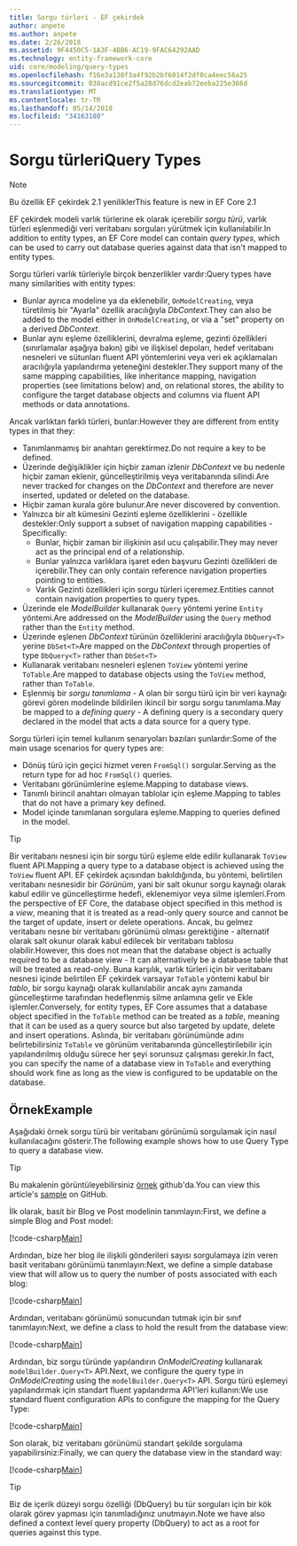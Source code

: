 ```yaml
---
title: Sorgu türleri - EF çekirdek
author: anpete
ms.author: anpete
ms.date: 2/26/2018
ms.assetid: 9F4450C5-1A3F-4BB6-AC19-9FAC64292AAD
ms.technology: entity-framework-core
uid: core/modeling/query-types
ms.openlocfilehash: f16e3a130f3a4f92b2bf6014f2df0ca4eec56a25
ms.sourcegitcommit: 038acd91ce2f5a28d76dcd2eab72eeba225e366d
ms.translationtype: MT
ms.contentlocale: tr-TR
ms.lasthandoff: 05/14/2018
ms.locfileid: "34163180"
---
```

# <a name="query-types"></a><span data-ttu-id="95a86-102">Sorgu türleri</span><span class="sxs-lookup"><span data-stu-id="95a86-102">Query Types</span></span>
> [!NOTE]
> <span data-ttu-id="95a86-103">Bu özellik EF çekirdek 2.1 yenilikler</span><span class="sxs-lookup"><span data-stu-id="95a86-103">This feature is new in EF Core 2.1</span></span>

<span data-ttu-id="95a86-104">EF çekirdek modeli varlık türlerine ek olarak içerebilir _sorgu türü_, varlık türleri eşlenmediği veri veritabanı sorguları yürütmek için kullanılabilir.</span><span class="sxs-lookup"><span data-stu-id="95a86-104">In addition to entity types, an EF Core model can contain _query types_, which can be used to carry out database queries against data that isn't mapped to entity types.</span></span>

<span data-ttu-id="95a86-105">Sorgu türleri varlık türleriyle birçok benzerlikler vardır:</span><span class="sxs-lookup"><span data-stu-id="95a86-105">Query types have many similarities with entity types:</span></span>

- <span data-ttu-id="95a86-106">Bunlar ayrıca modeline ya da eklenebilir, `OnModelCreating`, veya türetilmiş bir "Ayarla" özellik aracılığıyla _DbContext_.</span><span class="sxs-lookup"><span data-stu-id="95a86-106">They can also be added to the model either in `OnModelCreating`, or via a "set" property on a derived _DbContext_.</span></span>
- <span data-ttu-id="95a86-107">Bunlar aynı eşleme özelliklerini, devralma eşleme, gezinti özellikleri (sınırlamalar aşağıya bakın) gibi ve ilişkisel depoları, hedef veritabanı nesneleri ve sütunları fluent API yöntemlerini veya veri ek açıklamaları aracılığıyla yapılandırma yeteneğini destekler.</span><span class="sxs-lookup"><span data-stu-id="95a86-107">They support many of the same mapping capabilities, like inheritance mapping, navigation properties (see limitations below) and, on relational stores, the ability to configure the target database objects and columns via fluent API methods or data annotations.</span></span>

<span data-ttu-id="95a86-108">Ancak varlıktan farklı türleri, bunlar:</span><span class="sxs-lookup"><span data-stu-id="95a86-108">However they are different from entity types in that they:</span></span>

- <span data-ttu-id="95a86-109">Tanımlanmamış bir anahtarı gerektirmez.</span><span class="sxs-lookup"><span data-stu-id="95a86-109">Do not require a key to be defined.</span></span>
- <span data-ttu-id="95a86-110">Üzerinde değişiklikler için hiçbir zaman izlenir _DbContext_ ve bu nedenle hiçbir zaman eklenir, güncelleştirilmiş veya veritabanında silindi.</span><span class="sxs-lookup"><span data-stu-id="95a86-110">Are never tracked for changes on the _DbContext_ and therefore are never inserted, updated or deleted on the database.</span></span>
- <span data-ttu-id="95a86-111">Hiçbir zaman kurala göre bulunur.</span><span class="sxs-lookup"><span data-stu-id="95a86-111">Are never discovered by convention.</span></span>
- <span data-ttu-id="95a86-112">Yalnızca bir alt kümesini Gezinti eşleme özelliklerini - özellikle destekler:</span><span class="sxs-lookup"><span data-stu-id="95a86-112">Only support a subset of navigation mapping capabilities - Specifically:</span></span>
  - <span data-ttu-id="95a86-113">Bunlar, hiçbir zaman bir ilişkinin asıl ucu çalışabilir.</span><span class="sxs-lookup"><span data-stu-id="95a86-113">They may never act as the principal end of a relationship.</span></span>
  - <span data-ttu-id="95a86-114">Bunlar yalnızca varlıklara işaret eden başvuru Gezinti özellikleri de içerebilir.</span><span class="sxs-lookup"><span data-stu-id="95a86-114">They can only contain reference navigation properties pointing to entities.</span></span>
  - <span data-ttu-id="95a86-115">Varlık Gezinti özellikleri için sorgu türleri içeremez.</span><span class="sxs-lookup"><span data-stu-id="95a86-115">Entities cannot contain navigation properties to query types.</span></span>
- <span data-ttu-id="95a86-116">Üzerinde ele _ModelBuilder_ kullanarak `Query` yöntemi yerine `Entity` yöntemi.</span><span class="sxs-lookup"><span data-stu-id="95a86-116">Are addressed on the _ModelBuilder_ using the `Query` method rather than the `Entity` method.</span></span>
- <span data-ttu-id="95a86-117">Üzerinde eşlenen _DbContext_ türünün özelliklerini aracılığıyla `DbQuery<T>` yerine `DbSet<T>`</span><span class="sxs-lookup"><span data-stu-id="95a86-117">Are mapped on the _DbContext_ through properties of type `DbQuery<T>` rather than `DbSet<T>`</span></span>
- <span data-ttu-id="95a86-118">Kullanarak veritabanı nesneleri eşlenen `ToView` yöntemi yerine `ToTable`.</span><span class="sxs-lookup"><span data-stu-id="95a86-118">Are mapped to database objects using the `ToView` method, rather than `ToTable`.</span></span>
- <span data-ttu-id="95a86-119">Eşlenmiş bir _sorgu tanımlama_ - A olan bir sorgu türü için bir veri kaynağı görevi gören modelinde bildirilen ikincil bir sorgu sorgu tanımlama.</span><span class="sxs-lookup"><span data-stu-id="95a86-119">May be mapped to a _defining query_ - A defining query is a secondary query declared in the model that acts a data source for a query type.</span></span>

<span data-ttu-id="95a86-120">Sorgu türleri için temel kullanım senaryoları bazıları şunlardır:</span><span class="sxs-lookup"><span data-stu-id="95a86-120">Some of the main usage scenarios for query types are:</span></span>

- <span data-ttu-id="95a86-121">Dönüş türü için geçici hizmet veren `FromSql()` sorgular.</span><span class="sxs-lookup"><span data-stu-id="95a86-121">Serving as the return type for ad hoc `FromSql()` queries.</span></span>
- <span data-ttu-id="95a86-122">Veritabanı görünümlerine eşleme.</span><span class="sxs-lookup"><span data-stu-id="95a86-122">Mapping to database views.</span></span>
- <span data-ttu-id="95a86-123">Tanımlı birincil anahtarı olmayan tablolar için eşleme.</span><span class="sxs-lookup"><span data-stu-id="95a86-123">Mapping to tables that do not have a primary key defined.</span></span>
- <span data-ttu-id="95a86-124">Model içinde tanımlanan sorgulara eşleme.</span><span class="sxs-lookup"><span data-stu-id="95a86-124">Mapping to queries defined in the model.</span></span>

> [!TIP]
> <span data-ttu-id="95a86-125">Bir veritabanı nesnesi için bir sorgu türü eşleme elde edilir kullanarak `ToView` fluent API.</span><span class="sxs-lookup"><span data-stu-id="95a86-125">Mapping a query type to a database object is achieved using the `ToView` fluent API.</span></span> <span data-ttu-id="95a86-126">EF çekirdek açısından bakıldığında, bu yöntemi, belirtilen veritabanı nesnesidir bir _Görünüm_, yani bir salt okunur sorgu kaynağı olarak kabul edilir ve güncelleştirme hedefi, eklenemiyor veya silme işlemleri.</span><span class="sxs-lookup"><span data-stu-id="95a86-126">From the perspective of EF Core, the database object specified in this method is a _view_, meaning that it is treated as a read-only query source and cannot be the target of update, insert or delete operations.</span></span> <span data-ttu-id="95a86-127">Ancak, bu gelmez veritabanı nesne bir veritabanı görünümü olması gerektiğine - alternatif olarak salt okunur olarak kabul edilecek bir veritabanı tablosu olabilir.</span><span class="sxs-lookup"><span data-stu-id="95a86-127">However, this does not mean that the database object is actually required to be a database view - It can alternatively be a database table that will be treated as read-only.</span></span> <span data-ttu-id="95a86-128">Buna karşılık, varlık türleri için bir veritabanı nesnesi içinde belirtilen EF çekirdek varsayar `ToTable` yöntemi kabul bir _tablo_, bir sorgu kaynağı olarak kullanılabilir ancak aynı zamanda güncelleştirme tarafından hedeflenmiş silme anlamına gelir ve Ekle işlemler.</span><span class="sxs-lookup"><span data-stu-id="95a86-128">Conversely, for entity types, EF Core assumes that a database object specified in the `ToTable` method can be treated as a _table_, meaning that it can be used as a query source but also targeted by update, delete and insert operations.</span></span> <span data-ttu-id="95a86-129">Aslında, bir veritabanı görünümünde adını belirtebilirsiniz `ToTable` ve görünüm veritabanında güncelleştirilebilir için yapılandırılmış olduğu sürece her şeyi sorunsuz çalışması gerekir.</span><span class="sxs-lookup"><span data-stu-id="95a86-129">In fact, you can specify the name of a database view in `ToTable` and everything should work fine as long as the view is configured to be updatable on the database.</span></span>

## <a name="example"></a><span data-ttu-id="95a86-130">Örnek</span><span class="sxs-lookup"><span data-stu-id="95a86-130">Example</span></span>

<span data-ttu-id="95a86-131">Aşağıdaki örnek sorgu türü bir veritabanı görünümü sorgulamak için nasıl kullanılacağını gösterir.</span><span class="sxs-lookup"><span data-stu-id="95a86-131">The following example shows how to use Query Type to query a database view.</span></span>

> [!TIP]
> <span data-ttu-id="95a86-132">Bu makalenin görüntüleyebilirsiniz [örnek](https://github.com/aspnet/EntityFrameworkCore/tree/dev/samples/QueryTypes) github'da.</span><span class="sxs-lookup"><span data-stu-id="95a86-132">You can view this article's [sample](https://github.com/aspnet/EntityFrameworkCore/tree/dev/samples/QueryTypes) on GitHub.</span></span>

<span data-ttu-id="95a86-133">İlk olarak, basit bir Blog ve Post modelinin tanımlayın:</span><span class="sxs-lookup"><span data-stu-id="95a86-133">First, we define a simple Blog and Post model:</span></span>

[!code-csharp[Main](../../../efcore-dev/samples/QueryTypes/Program.cs#Entities)]

<span data-ttu-id="95a86-134">Ardından, bize her blog ile ilişkili gönderileri sayısı sorgulamaya izin veren basit veritabanı görünümü tanımlayın:</span><span class="sxs-lookup"><span data-stu-id="95a86-134">Next, we define a simple database view that will allow us to query the number of posts associated with each blog:</span></span>

[!code-csharp[Main](../../../efcore-dev/samples/QueryTypes/Program.cs#View)]

<span data-ttu-id="95a86-135">Ardından, veritabanı görünümü sonucundan tutmak için bir sınıf tanımlayın:</span><span class="sxs-lookup"><span data-stu-id="95a86-135">Next, we define a class to hold the result from the database view:</span></span>

[!code-csharp[Main](../../../efcore-dev/samples/QueryTypes/Program.cs#QueryType)]

<span data-ttu-id="95a86-136">Ardından, biz sorgu türünde yapılandırın _OnModelCreating_ kullanarak `modelBuilder.Query<T>` API.</span><span class="sxs-lookup"><span data-stu-id="95a86-136">Next, we configure the query type in _OnModelCreating_ using the `modelBuilder.Query<T>` API.</span></span>
<span data-ttu-id="95a86-137">Sorgu türü eşlemeyi yapılandırmak için standart fluent yapılandırma API'leri kullanın:</span><span class="sxs-lookup"><span data-stu-id="95a86-137">We use standard fluent configuration APIs to configure the mapping for the Query Type:</span></span>

[!code-csharp[Main](../../../efcore-dev/samples/QueryTypes/Program.cs#Configuration)]

<span data-ttu-id="95a86-138">Son olarak, biz veritabanı görünümü standart şekilde sorgulama yapabilirsiniz:</span><span class="sxs-lookup"><span data-stu-id="95a86-138">Finally, we can query the database view in the standard way:</span></span>

[!code-csharp[Main](../../../efcore-dev/samples/QueryTypes/Program.cs#Query)]

> [!TIP]
> <span data-ttu-id="95a86-139">Biz de içerik düzeyi sorgu özelliği (DbQuery) bu tür sorguları için bir kök olarak görev yapması için tanımladığınız unutmayın.</span><span class="sxs-lookup"><span data-stu-id="95a86-139">Note we have also defined a context level query property (DbQuery) to act as a root for queries against this type.</span></span>
